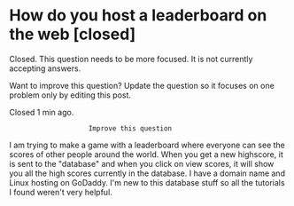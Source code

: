 
# How do you host a leaderboard on the web [closed]







Closed. This question needs to be more focused. It is not currently accepting answers.
                        
                    










Want to improve this question? Update the question so it focuses on one problem only by editing this post.


Closed 1 min ago.







                        Improve this question
                    



I am trying to make a game with a leaderboard where everyone can see the scores of other people around the world. When you get a new highscore, it is sent to the "database" and when you click on view scores, it will show you all the high scores currently in the database. I have a domain name and Linux hosting on GoDaddy.
I'm new to this database stuff so all the tutorials I found weren't very helpful.

        